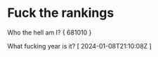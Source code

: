 # Fuck the rankings

Who the hell am I?
{ 681010 }

What fucking year is it?
[ 2024-01-08T21:10:08Z ]
